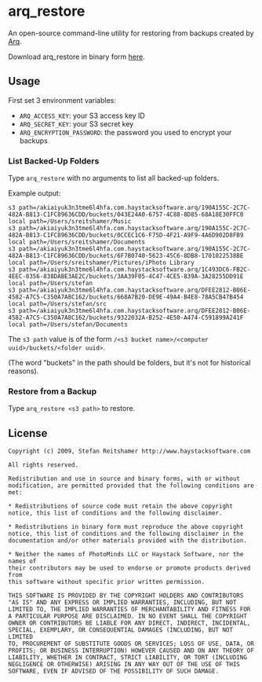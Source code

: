# arq_restore

An open-source command-line utility for restoring from backups created by [Arq](http://www.haystacksoftware.com/arq/).

Download arq_restore in binary form [here](http://sreitshamer.github.com/arq_restore/).


## Usage

First set 3 environment variables:

- `ARQ_ACCESS_KEY`: your S3 access key ID
- `ARQ_SECRET_KEY`: your S3 secret key
- `ARQ_ENCRYPTION_PASSWORD`: the password you used to encrypt your backups


### List Backed-Up Folders

Type `arq_restore` with no arguments to list all backed-up folders.

Example output:

    s3 path=/akiaiyuk3n3tme6l4hfa.com.haystacksoftware.arq/190A155C-2C7C-482A-B813-C1FC89636CDD/buckets/043E24A0-6757-4C88-8D85-68A18E30FFC0   local path=/Users/sreitshamer/Music
    s3 path=/akiaiyuk3n3tme6l4hfa.com.haystacksoftware.arq/190A155C-2C7C-482A-B813-C1FC89636CDD/buckets/0CCEC1C6-F75D-4F21-A9F9-4A6D902D8FB9    local path=/Users/sreitshamer/Documents
    s3 path=/akiaiyuk3n3tme6l4hfa.com.haystacksoftware.arq/190A155C-2C7C-482A-B813-C1FC89636CDD/buckets/6F7B0740-5623-45C6-8DB8-1701022538BE    local path=/Users/sreitshamer/Pictures/iPhoto Library
    s3 path=/akiaiyuk3n3tme6l4hfa.com.haystacksoftware.arq/1C493DC6-FB2C-4EEC-8356-838DABE3AE2C/buckets/3AA39F05-4C47-4CE5-839A-3A28255DD91E    local path=/Users/stefan
    s3 path=/akiaiyuk3n3tme6l4hfa.com.haystacksoftware.arq/DFEE2812-B06E-4582-A7C5-C350A7A8C162/buckets/668A7B20-DE9E-49A4-B4E8-78A5CB47B454    local path=/Users/stefan/src
    s3 path=/akiaiyuk3n3tme6l4hfa.com.haystacksoftware.arq/DFEE2812-B06E-4582-A7C5-C350A7A8C162/buckets/9322032A-B252-4E50-A474-C591899A241F    local path=/Users/stefan/Documents


The `s3 path` value is of the form `/<s3 bucket name>/<computer uuid>/buckets/<folder uuid>`.

(The word "buckets" in the path should be folders, but it's not for historical reasons).


### Restore from a Backup

Type `arq_restore <s3 path>` to restore.


## License

    Copyright (c) 2009, Stefan Reitshamer http://www.haystacksoftware.com

    All rights reserved.

    Redistribution and use in source and binary forms, with or without
    modification, are permitted provided that the following conditions are met:

    * Redistributions of source code must retain the above copyright
    notice, this list of conditions and the following disclaimer.

    * Redistributions in binary form must reproduce the above copyright
    notice, this list of conditions and the following disclaimer in the
    documentation and/or other materials provided with the distribution.

    * Neither the names of PhotoMinds LLC or Haystack Software, nor the names of 
    their contributors may be used to endorse or promote products derived from
    this software without specific prior written permission.

    THIS SOFTWARE IS PROVIDED BY THE COPYRIGHT HOLDERS AND CONTRIBUTORS
    "AS IS" AND ANY EXPRESS OR IMPLIED WARRANTIES, INCLUDING, BUT NOT
    LIMITED TO, THE IMPLIED WARRANTIES OF MERCHANTABILITY AND FITNESS FOR
    A PARTICULAR PURPOSE ARE DISCLAIMED. IN NO EVENT SHALL THE COPYRIGHT
    OWNER OR CONTRIBUTORS BE LIABLE FOR ANY DIRECT, INDIRECT, INCIDENTAL,
    SPECIAL, EXEMPLARY, OR CONSEQUENTIAL DAMAGES (INCLUDING, BUT NOT LIMITED
    TO, PROCUREMENT OF SUBSTITUTE GOODS OR SERVICES; LOSS OF USE, DATA, OR
    PROFITS; OR BUSINESS INTERRUPTION) HOWEVER CAUSED AND ON ANY THEORY OF
    LIABILITY, WHETHER IN CONTRACT, STRICT LIABILITY, OR TORT (INCLUDING
    NEGLIGENCE OR OTHERWISE) ARISING IN ANY WAY OUT OF THE USE OF THIS
    SOFTWARE, EVEN IF ADVISED OF THE POSSIBILITY OF SUCH DAMAGE.

